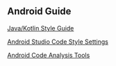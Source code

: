 ## Android Guide

[Java/Kotlin Style Guide](https://github.com/bbc/news-app-android/blob/develop/AndroidCodingGuide.md) 

[Android Studio Code Style Settings](https://github.com/bbc/news-app-android/blob/develop/Config/README.md)

[Android Code Analysis Tools](https://github.com/bbc/news-app-android/blob/develop/Project/config/README.md)